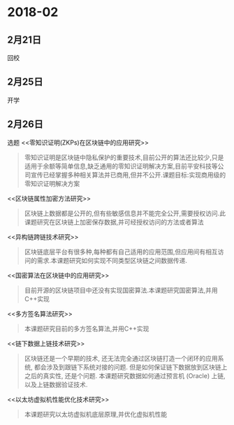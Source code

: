 # 2018-02

## 2月21日
回校
## 2月25日
开学
## 2月26日
选题
<<零知识证明(ZKPs)在区块链中的应用研究>>
> 零知识证明是区块链中隐私保护的重要技术,目前公开的算法还比较少,只是适用于余额等简单信息,缺乏通用的零知识证明解决方案,目前平安科技等公司宣传已经掌握多种相关算法并已商用,但并不公开.课题目标:实现商用级的零知识证明解决方案

<<区块链属性加密方法研究>>
> 区块链上数据都是公开的,但有些敏感信息并不能完全公开,需要授权访问.此课题研究在区块链上加密保存数据,并可经授权访问的方法或者算法

<<异构链跨链技术研究>>
> 区块链底层平台有很多种,每种都有自己适用的应用范围,但应用间有相互访问的需求.本课题研究如何实现不同类型区块链之间数据传递.

<<国密算法在区块链中的应用研究>>
> 目前开源的区块链项目中还没有实现国密算法.本课题研究国密算法,并用C++实现

<<多方签名算法研究>>
> 本课题研究目前的多方签名算法,并用C++实现

<<链下数据上链技术研究>>
> 区块链还是一个早期的技术, 还无法完全通过区块链打造一个闭环的应用系统, 都会涉及到跟链下系统对接的问题. 但是如何保证链下数据放到区块链上之后的真实性, 还是个问题. 本课题研究数据如何通过预言机 (Oracle) 上链, 以及上链数据验证技术.

<<以太坊虚拟机性能优化技术研究>>
> 本课题研究以太坊虚拟机底层原理,并优化虚拟机性能

